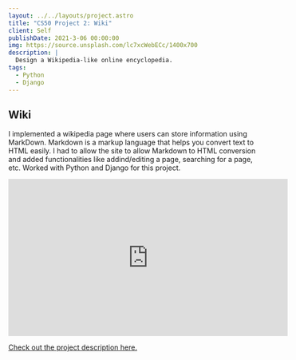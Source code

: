 ```yaml
---
layout: ../../layouts/project.astro
title: "CS50 Project 2: Wiki"
client: Self
publishDate: 2021-3-06 00:00:00
img: https://source.unsplash.com/lc7xcWebECc/1400x700
description: |
  Design a Wikipedia-like online encyclopedia.
tags:
  - Python
  - Django
---
```


## Wiki 
I implemented a wikipedia page where users can store information using MarkDown. Markdown is a markup language that helps you convert text to HTML easily. I had to allow the site to allow Markdown to HTML conversion and added functionalities like addind/editing a page, searching for a page, etc. Worked with Python and Django for this project. 

<iframe width="560" height="315" src="https://www.youtube.com/embed/-bD3yyQ0ORU" title="YouTube video player" frameborder="0.2" allow="accelerometer; autoplay; clipboard-write; encrypted-media; gyroscope; picture-in-picture" allowfullscreen></iframe>

[Check out the project description here.](https://cs50.harvard.edu/web/2020/projects/1/wiki/)